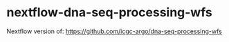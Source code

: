 # nextflow-dna-seq-processing-wfs
Nextflow version of: https://github.com/icgc-argo/dna-seq-processing-wfs
